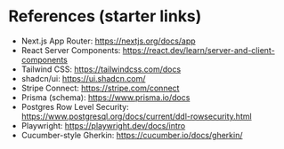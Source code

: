 # References (starter links)

- Next.js App Router: https://nextjs.org/docs/app
- React Server Components: https://react.dev/learn/server-and-client-components
- Tailwind CSS: https://tailwindcss.com/docs
- shadcn/ui: https://ui.shadcn.com/
- Stripe Connect: https://stripe.com/connect
- Prisma (schema): https://www.prisma.io/docs
- Postgres Row Level Security: https://www.postgresql.org/docs/current/ddl-rowsecurity.html
- Playwright: https://playwright.dev/docs/intro
- Cucumber-style Gherkin: https://cucumber.io/docs/gherkin/
